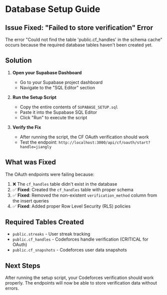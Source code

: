 # Database Setup Guide

## Issue Fixed: "Failed to store verification" Error

The error "Could not find the table 'public.cf_handles' in the schema cache" occurs because the required database tables haven't been created yet.

## Solution

1. **Open your Supabase Dashboard**
   - Go to your Supabase project dashboard
   - Navigate to the "SQL Editor" section

2. **Run the Setup Script**
   - Copy the entire contents of `SUPABASE_SETUP.sql`
   - Paste it into the Supabase SQL Editor
   - Click "Run" to execute the script

3. **Verify the Fix**
   - After running the script, the CF OAuth verification should work
   - Test the endpoint: `http://localhost:3000/api/cf/oauth/start?handle=jiangly`

## What was Fixed

The OAuth endpoints were failing because:

1. ❌ The `cf_handles` table didn't exist in the database
2. ✅ **Fixed**: Created the `cf_handles` table with proper schema
3. ✅ **Fixed**: Removed the non-existent `verification_method` column from the insert queries
4. ✅ **Fixed**: Added proper Row Level Security (RLS) policies

## Required Tables Created

- `public.streaks` - User streak tracking
- `public.cf_handles` - Codeforces handle verification (CRITICAL for OAuth)
- `public.cf_snapshots` - Codeforces user data snapshots

## Next Steps

After running the setup script, your Codeforces verification should work properly. The endpoints will now be able to store verification data without errors.
